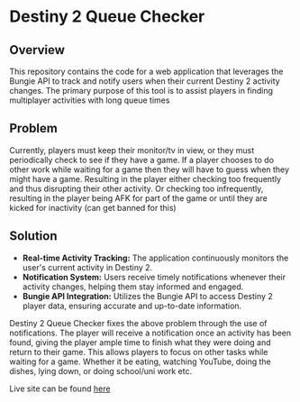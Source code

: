# Destiny 2 Queue Checker

## Overview

This repository contains the code for a web application that leverages the Bungie API to track and notify users when their current Destiny 2 activity changes. 
The primary purpose of this tool is to assist players in finding multiplayer activities with long queue times

## Problem

Currently, players must keep their monitor/tv in view, or they must periodically check to see if they have a game.
If a player chooses to do other work while waiting for a game then they will have to guess when they might have a game. 
Resulting in the player either checking too frequently and thus disrupting their other activity. 
Or checking too infrequently, resulting in the player being AFK for part of the game or until they are kicked for inactivity (can get banned for this)

## Solution

- **Real-time Activity Tracking:** The application continuously monitors the user's current activity in Destiny 2.
- **Notification System:** Users receive timely notifications whenever their activity changes, helping them stay informed and engaged.
- **Bungie API Integration:** Utilizes the Bungie API to access Destiny 2 player data, ensuring accurate and up-to-date information.

Destiny 2 Queue Checker fixes the above problem through the use of notifications. The player will receive a notification once an activity has been found, giving the player ample time to finish what they were doing and return to their game.
This allows players to focus on other tasks while waiting for a game. Whether it be eating, watching YouTube, doing the dishes, lying down, or doing school/uni work etc.


Live site can be found [here](https://destinyqueuechecker.bot.nu/)

